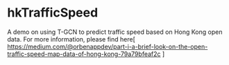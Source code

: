 # hkTrafficSpeed
A demo on using T-GCN to predict traffic speed based on Hong Kong open data. For more information, please find here[
https://medium.com/@orbenappdev/part-i-a-brief-look-on-the-open-traffic-speed-map-data-of-hong-kong-79a79bfeaf2c
]
